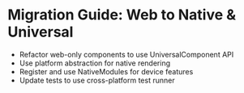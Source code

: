 # Migration Guide: Web to Native & Universal

- Refactor web-only components to use UniversalComponent API
- Use platform abstraction for native rendering
- Register and use NativeModules for device features
- Update tests to use cross-platform test runner
